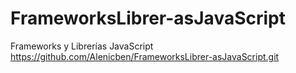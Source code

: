 # FrameworksLibrer-asJavaScript
Frameworks y Librerías JavaScript
https://github.com/Alenicben/FrameworksLibrer-asJavaScript.git